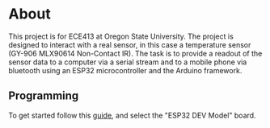 # About

This project is for ECE413 at Oregon State University. The project is designed
to interact with a real sensor, in this case a temperature sensor (GY-906
MLX90614 Non-Contact IR). The task is to provide a readout of the sensor data to
a computer via a serial stream and to a mobile phone via bluetooth using an
ESP32 microcontroller and the Arduino framework.

## Programming

To get started follow this
[guide](https://randomnerdtutorials.com/getting-started-with-esp32/), and select
the "ESP32 DEV Model" board.

